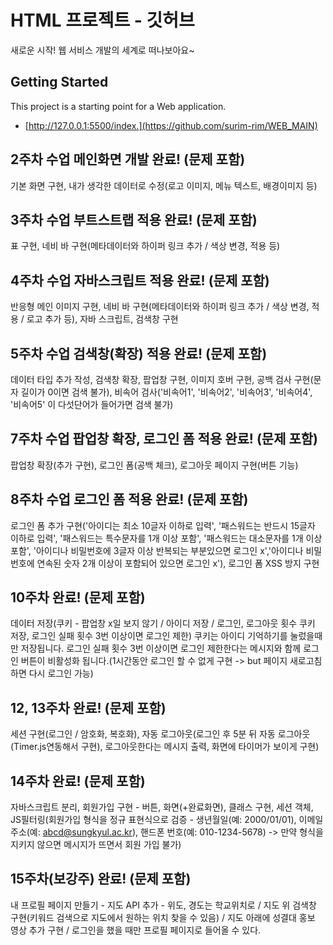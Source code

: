 # HTML 프로젝트 - 깃허브

새로운 시작! 웹 서비스 개발의 세계로 떠나보아요~

## Getting Started

This project is a starting point for a Web application.

- [http://127.0.0.1:5500/index.](https://github.com/surim-rim/WEB_MAIN)


## 2주차 수업 메인화면 개발 완료! (문제 포함)
기본 화면 구현, 내가 생각한 데이터로 수정(로고 이미지, 메뉴 텍스트, 배경이미지 등)

## 3주차 수업 부트스트랩 적용 완료! (문제 포함)
표 구현, 네비 바 구현(메타데이터와 하이퍼 링크 추가 / 색상 변경, 적용 등)

## 4주차 수업 자바스크립트 적용 완료! (문제 포함)
반응형 메인 이미지 구현, 네비 바 구현(메타데이터와 하이퍼 링크 추가 / 색상 변경, 적용 / 로고 추가 등), 자바 스크립트, 검색창 구현

## 5주차 수업 검색창(확장) 적용 완료! (문제 포함)
데이터 타입 추가 작성, 검색창 확장, 팝업창 구현, 이미지 호버 구현, 공백 검사 구현(문자 길이가 0이면 검색 불가), 비속어 검사('비속어1', '비속어2', '비속어3', '비속어4', '비속어5' 이 다섯단어가 들어가면 검색 불가)

## 7주차 수업 팝업창 확장, 로그인 폼 적용 완료! (문제 포함)
팝업창 확장(추가 구현), 로그인 폼(공백 체크), 로그아웃 페이지 구현(버튼 기능)

## 8주차 수업 로그인 폼 적용 완료! (문제 포함)
로그인 폼 추가 구현('아이디는 최소 10글자 이하로 입력', '패스워드는 반드시 15글자 이하로 입력', '패스워드는 특수문자를 1개 이상 포함', '패스워드는 대소문자를 1개 이상 포함', '아이디나 비밀번호에 3글자 이상 반복되는 부분있으면 로그인 x','아이디나 비밀번호에 연속된 숫자 2개 이상이 포함되어 있으면 로그인 x'), 로그인 폼 XSS 방지 구현

## 10주차 완료! (문제 포함)
데이터 저장(쿠키 - 팝업창 x일 보지 않기 / 아이디 저장 / 로그인, 로그아웃 횟수 쿠키 저장, 로그인 실패 횟수 3번 이상이면 로그인 제한)
쿠키는 아이디 기억하기를 눌렀을때만 저장됩니다.
로그인 실패 횟수 3번 이상이면 로그인 제한한다는 메시지와 함께 로그인 버튼이 비활성화 됩니다.(1시간동안 로그인 할 수 없게 구현 -> but 페이지 새로고침하면 다시 로그인 가능)

## 12, 13주차 완료! (문제 포함)
세션 구현(로그인 / 암호화, 복호화), 자동 로그아웃(로그인 후 5분 뒤 자동 로그아웃(Timer.js연동해서 구현), 로그아웃한다는 메시지 출력, 화면에 타이머가 보이게 구현)

## 14주차 완료! (문제 포함)
자바스크립트 분리, 회원가입 구현 - 버튼, 화면(+완료화면), 클래스 구현, 세션 객체, JS필터링(회원가입 형식을 정규 표현식으로 검증 - 생년월일(예: 2000/01/01), 이메일 주소(예: abcd@sungkyul.ac.kr), 핸드폰 번호(예: 010-1234-5678) -> 만약 형식을 지키지 않으면 메시지가 뜨면서 회원 가입 불가)

## 15주차(보강주) 완료! (문제 포함)
내 프로필 페이지 만들기 - 지도 API 추가 - 위도, 경도는 학교위치로 / 지도 위 검색창 구현(키워드 검색으로 지도에서 원하는 위치 찾을 수 있음) / 지도 아래에 성결대 홍보 영상 추가 구현 / 로그인을 했을 때만 프로필 페이지로 들어올 수 있다.